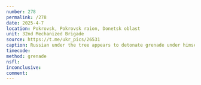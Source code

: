 ```yaml
---
number: 278
permalink: /278
date: 2025-4-7
location: Pokrovsk, Pokrovsk raion, Donetsk oblast
unit: 32nd Mechanized Brigade
source: https://t.me/ukr_pics/26531
caption: Russian under the tree appears to detonate grenade under himself lying face down, he seems to be blown away by an explosion
timecode: 
method: grenade
nsfl: 
inconclusive: 
comment: 
---
```

<script async src="https://telegram.org/js/telegram-widget.js?22" data-telegram-post="ukr_pics/26531" data-width="100%"></script>